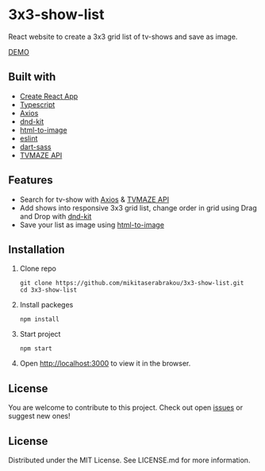 # 3x3-show-list

React website to create a 3x3 grid list of tv-shows and save as image.

[DEMO](https://3x3showlist.netlify.app/)

## Built with

- [Create React App](https://github.com/facebook/create-react-app#readme)
- [Typescript](https://github.com/microsoft/TypeScript/#readme)
- [Axios](https://github.com/axios/axios#readme)
- [dnd-kit](https://github.com/clauderic/dnd-kit#readme)
- [html-to-image](https://github.com/bubkoo/html-to-image#readme)
- [eslint](https://github.com/eslint/eslint#readme)
- [dart-sass](https://github.com/sass/dart-sass#readme)
- [TVMAZE API](https://www.tvmaze.com/api)

## Features

- Search for tv-show with [Axios](https://github.com/axios/axios#readme) & [TVMAZE API](https://www.tvmaze.com/api)
- Add shows into responsive 3x3 grid list, change order in grid using Drag and Drop with [dnd-kit](https://github.com/clauderic/dnd-kit#readme)
- Save your list as image using [html-to-image](https://github.com/bubkoo/html-to-image#readme)

## Installation

1. Clone repo

   `git clone https://github.com/mikitaserabrakou/3x3-show-list.git`\
   `cd 3x3-show-list`

2. Install packeges

   `npm install`

3. Start project

   `npm start`

4. Open [http://localhost:3000](http://localhost:3000) to view it in the browser.

## License

You are welcome to contribute to this project. Check out open [issues](https://github.com/mikitaserabrakou/3x3-show-list/issues) or suggest new ones!

## License

Distributed under the MIT License. See LICENSE.md for more information.
